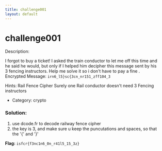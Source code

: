 ```yaml
---
title: challenge001
layout: default
---
```


# challenge001

Description:

I forgot to buy a ticket! I asked the train conductor to let me off this time and he said he would, but only if I helped him decipher this message sent by his 3 fencing instructors. Help me solve it so i don't have to pay a fine . Encrypted Message: `irn6_l5}sc{3cn_nr151_zff104_3`

Hints: Rail Fence Cipher Surely one Rail conductor doesn't need 3 Fencing instructors

- Category: crypto

### Solution:
1. use dcode.fr to decode railway fence cipher 
2. the key is 3, and make sure u keep the puncutations and spaces, so that the '{' and '}'

**Flag:** `isfcr{f3nc1n6_0n_r41l5_15_3z}`


